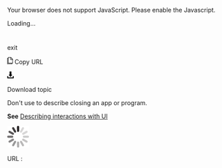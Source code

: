 Your browser does not support JavaScript. Please enable the Javascript.

Loading...

# 

exit

![Copy URL](exit_files/Copy.png)
Copy URL

![Download](exit_files/Download.png)

Download topic

Don't use to describe closing an app or program.

**See** [Describing interactions with UI](https://worldready.cloudapp.net/Styleguide/Read?id=2700&topicid=26472)

![In progress](exit_files/activity-large.gif)

URL :
